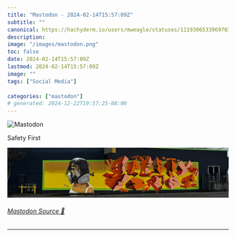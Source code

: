 ```yaml
---
title: "Mastodon - 2024-02-14T15:57:09Z"
subtitle: ""
canonical: https://hachyderm.io/users/mweagle/statuses/111930653396970320
description:
image: "/images/mastodon.png"
toc: false
date: 2024-02-14T15:57:09Z
lastmod: 2024-02-14T15:57:09Z
image: ""
tags: ["Social Media"]

categories: ["mastodon"]
# generated: 2024-12-22T19:57:25-08:00
---
```

![Mastodon](/images/mastodon.png)

<p>Safety First</p>

![Street art of a woman wearing a respirator mask and block letter that read “safety first”. ](f56903ab69b2346b.jpeg)

###### [Mastodon Source 🐘](https://hachyderm.io/@mweagle/111930653396970320)

___
